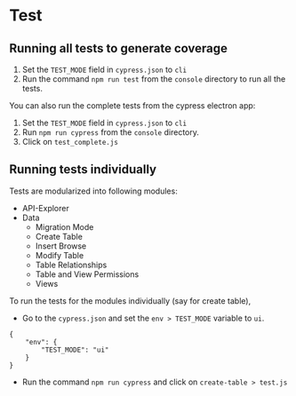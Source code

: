 # Test

## Running all tests to generate coverage

1.  Set the `TEST_MODE` field in `cypress.json` to `cli`
2.  Run the command `npm run test` from the `console` directory to run all the tests.

You can also run the complete tests from the cypress electron app:

1.  Set the `TEST_MODE` field in `cypress.json` to `cli`
2.  Run `npm run cypress` from the `console` directory.
3.  Click on `test_complete.js`

## Running tests individually

Tests are modularized into following modules:

- API-Explorer
- Data
  - Migration Mode
  - Create Table
  - Insert Browse
  - Modify Table
  - Table Relationships
  - Table and View Permissions
  - Views

To run the tests for the modules individually (say for create table),

- Go to the `cypress.json` and set the `env > TEST_MODE` variable to `ui`.


```
{
    "env": {
        "TEST_MODE": "ui"
    }
}
```

- Run the command `npm run cypress` and click on `create-table > test.js`
